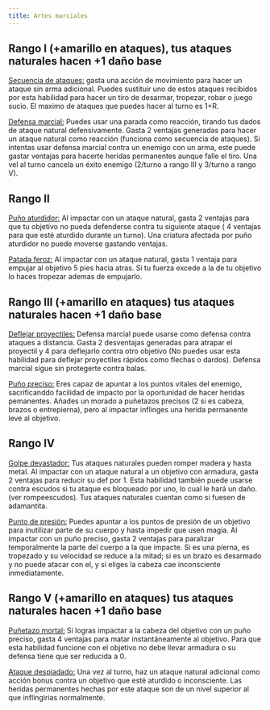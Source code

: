 ```yaml
---
title: Artes marciales
---
```


## Rango I (+amarillo en ataques), tus ataques naturales hacen +1 daño base

<u>Secuencia de ataques:</u> gasta una acción de movimiento para hacer un ataque sin arma adicional. Puedes sustituir uno de estos ataques recibidos por esta habilidad para hacer un tiro de desarmar, tropezar, robar o juego sucio. El maximo de ataques que puedes hacer al turno es 1+R.

<u>Defensa marcial:</u> Puedes usar una parada como reacción, tirando tus dados de ataque natural defensivamente. Gasta 2 ventajas generadas para hacer un ataque natural como reacción (funciona como secuencia de ataques). Si intentas usar defensa marcial contra un enemigo con un arma, este puede gastar ventajas para hacerte heridas permanentes aunque falle el tiro. Una vel al turno cancela un éxito enemigo (2/turno a rango III y 3/turno a rango V).

## Rango II

<u>Puño aturdidor:</u> Al impactar con un ataque natural, gasta 2 ventajas para que tu objetivo no pueda defenderse contra tu siguiente ataque ( 4 ventajas para que esté aturdido durante un turno). Una criatura afectada por puño aturdidor no puede moverse gastando ventajas.

<u>Patada feroz:</u> Al impactar con un ataque natural, gasta 1 ventaja para empujar al objetivo 5 pies hacia atras. Si tu fuerza  excede a la de tu objetivo lo haces tropezar ademas de empujarlo.

## Rango III (+amarillo en ataques) tus ataques naturales hacen +1 daño base

<u>Deflejar proyectiles:</u> Defensa marcial puede usarse como defensa contra ataques a distancia. Gasta 2 desventajas generadas para atrapar el proyectil y 4 para deflejarlo contra otro objetivo (No puedes usar esta habilidad para deflejar proyectiles rápidos como flechas o dardos). Defensa marcial sigue sin protegerte contra balas.

<u>Puño preciso:</u> Eres capaz de apuntar a los puntos vitales del enemigo, sacrificanddo facilidad de impacto por la oportunidad de hacer heridas pemanentes. Añades un morado a puñetazos precisos (2 si es cabeza, brazos o entrepierna), pero al impactar inflinges una herida permanente leve al objetivo.

## Rango IV 

<u>Golpe devastador:</u> Tus ataques naturales pueden romper madera y hasta metal. Al impactar con un ataque natural a un objetivo con armadura, gasta 2 ventajas para reducir su def por 1. Esta habilidad también puede usarse contra escudos si tu ataque es bloqueado por uno, lo cual le hará un daño. (ver rompeescudos). Tus ataques naturales cuentan como si fuesen de adamantita.

<u>Punto de presión:</u> Puedes apuntar a los puntos de presión de un objetivo para inutilizar parte de su cuerpo y hasta impedir que usen magia. Al impactar con un puño preciso, gasta 2 ventajas para paralizar temporalmente la parte del cuerpo a la que impacte. Si es una pierna, es tropezado y su velocidad se reduce a la mitad; si es un brazo es desarmado y no puede atacar con el, y si eliges la cabeza cae inconsciente inmediatamente.

## Rango V (+amarillo en ataques) tus ataques naturales hacen +1 daño base

<u>Puñetazo mortal:</u> Si logras impactar a la cabeza del objetivo con un puño preciso, gasta 4 ventajas para matar instantáneamente al objetivo. Para que esta habilidad funcione con el objetivo no debe llevar armadura o su defensa tiene que ser reducida a 0.

<u>Ataque despiadado:</u> Una vez al turno, haz un ataque natural adicional como acción bonus contra un objetivo que esté aturdido o inconsciente. Las heridas permanentes hechas por este ataque son de un nivel superior al que inflingirias normalmente.


